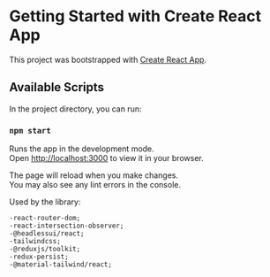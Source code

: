 # Getting Started with Create React App

This project was bootstrapped with [Create React App](https://github.com/facebook/create-react-app).

## Available Scripts

In the project directory, you can run:

### `npm start`

Runs the app in the development mode.\
Open [http://localhost:3000](http://localhost:3000) to view it in your browser.

The page will reload when you make changes.\
You may also see any lint errors in the console.


Used by the library:

    -react-router-dom;
    -react-intersection-observer;
    -@headlessui/react;
    -tailwindcss;
    -@reduxjs/toolkit;
    -redux-persist;
    -@material-tailwind/react;